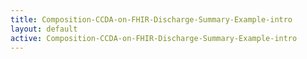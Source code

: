 ```yaml
---
title: Composition-CCDA-on-FHIR-Discharge-Summary-Example-intro
layout: default
active: Composition-CCDA-on-FHIR-Discharge-Summary-Example-intro
---
```


